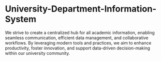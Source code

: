 # University-Department-Information-System
We strive to create a centralized hub for all academic information, enabling seamless communication, efficient data management, and collaborative workflows. By leveraging modern tools and practices, we aim to enhance productivity, foster innovation, and support data-driven decision-making within our university community.
